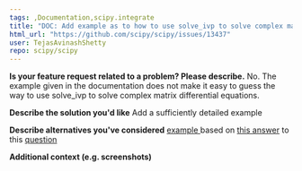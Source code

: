 ```yaml
---
tags: ,Documentation,scipy.integrate
title: "DOC: Add example as to how to use solve_ivp to solve complex matrix differential equations"
html_url: "https://github.com/scipy/scipy/issues/13437"
user: TejasAvinashShetty
repo: scipy/scipy
---
```


**Is your feature request related to a problem? Please describe.**
No. 
The example given in the documentation does not make it easy to 
guess the way to use solve_ivp to solve complex matrix differential equations.

**Describe the solution you'd like**
Add a sufficiently  detailed example

**Describe alternatives you've considered**
[example ](https://www.dropbox.com/s/ip1fqko2f7xfs41/patol75_answer_pristine_only_matrix.ipynb?dl=0) based on [this answer](https://stackoverflow.com/a/65838993/7952027) to this [question](https://stackoverflow.com/q/65793457/7952027)

**Additional context (e.g. screenshots)**
